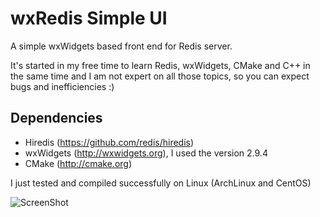 wxRedis Simple UI
=================

A simple wxWidgets based front end for Redis server.

It's started in my free time to learn Redis, wxWidgets, CMake and C++ in the same time and I am not expert on all those topics, so you can expect bugs and inefficiencies :)

Dependencies
------------
- Hiredis (https://github.com/redis/hiredis)
- wxWidgets (http://wxwidgets.org), I used the version 2.9.4
- CMake (http://cmake.org)

I just tested and compiled successfully on Linux (ArchLinux and CentOS)

![ScreenShot](https://raw.github.com/kadekcipta/wxredisui/master/screenshots/screen1.png)
